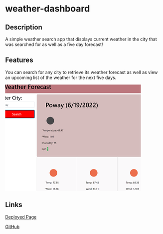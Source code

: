 # weather-dashboard

## Description

A simple weather search app that displays current weather in the city that was searched for as well as a five day forecast!

## Features

You can search for any city to retrieve its weather forecast as well as view an upcoming list of the weather for the next five days.

<img src="./screen.png">

## Links

<a href="https://vilas-izquierdo.github.io/weather-dashboard/">Deployed Page</a>

<a href="https://github.com/vilas-izquierdo/weather-dashboard">GitHub</a>
